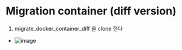 # Migration container (diff version)

1. migrate_docker_container_diff 을 clone 한다
 * ![image](https://user-images.githubusercontent.com/83600412/124562875-7da0d200-de7a-11eb-9878-46d4368e3dcf.png)

